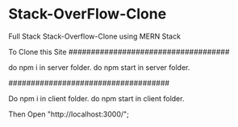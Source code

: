 # Stack-OverFlow-Clone
Full Stack Stack-Overflow-Clone using MERN Stack


To Clone this Site
####################################

do npm i in server folder.
do npm start in server folder.

####################################

Do npm i in client folder.
do npm start in client folder.



Then Open "http://localhost:3000/";
